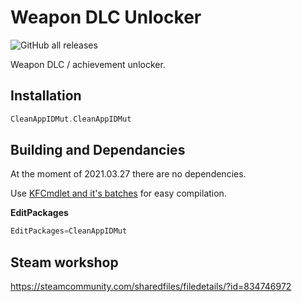 # Weapon DLC Unlocker

![GitHub all releases](https://img.shields.io/github/downloads/InsultingPros/CleanAppIDMut/total)

Weapon DLC / achievement unlocker.

## Installation

```cpp
CleanAppIDMut.CleanAppIDMut
```

## Building and Dependancies

At the moment of 2021.03.27 there are no dependencies.

Use [KFCmdlet and it's batches](https://github.com/InsultingPros/KFCmdlet) for easy compilation.

**EditPackages**

```cpp
EditPackages=CleanAppIDMut
```

## Steam workshop

<https://steamcommunity.com/sharedfiles/filedetails/?id=834746972>

